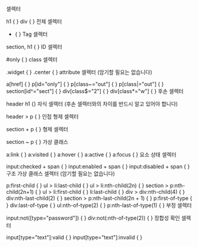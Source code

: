 셀렉터

h1 { }
div { }
전체 셀렉터

- { }
  Tag 셀렉터

section, h1 { }
ID 셀렉터

#only { }
class 셀렉터

.widget { }
.center { }
attribute 셀렉터 (암기할 필요는 없습니다)

a[href] { }
p[id="only"] { }
p[class~="out"] { }
p[class|="out"] { }
section[id^="sect"] { }
div[class$="2"] { }
div[class*="w"] { }
후손 셀렉터

header h1 {}
자식 셀렉터 (후손 셀렉터와의 차이를 반드시 알고 있어야 합니다)

header > p { }
인접 형제 셀렉터

section + p { }
형제 셀렉터

section ~ p { }
가상 클래스

a:link { }
a:visited { }
a:hover { }
a:active { }
a:focus { }
요소 상태 셀렉터

input:checked + span { }
input:enabled + span { }
input:disabled + span { }
구조 가상 클래스 셀렉터 (암기할 필요는 없습니다)

p:first-child { }
ul > li:last-child { }
ul > li:nth-child(2n) { }
section > p:nth-child(2n+1) { }
ul > li:first-child { }
li:last-child { }
div > div:nth-child(4) { }
div:nth-last-child(2) { }
section > p:nth-last-child(2n + 1) { }
p:first-of-type { }
div:last-of-type { }
ul:nth-of-type(2) { }
p:nth-last-of-type(1) { }
부정 셀렉터

input:not([type="password"]) { }
div:not(:nth-of-type(2)) { }
정합성 확인 셀렉터

input[type="text"]:valid { }
input[type="text"]:invalid { }

